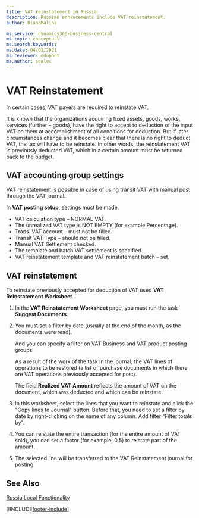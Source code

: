 ```yaml
---
title: VAT reinstatement in Russia
description: Russian enhancements include VAT reinstatement.
author: DianaMalina

ms.service: dynamics365-business-central
ms.topic: conceptual
ms.search.keywords:
ms.date: 04/01/2021
ms.reviewer: edupont
ms.author: soalex
---
```


# VAT Reinstatement

In certain cases, VAT payers are required to reinstate VAT.

It is known that the organizations acquiring fixed assets, goods, works, services (further – goods), have the right to accept to deduction of the input VAT on them at accomplishment of all conditions for deduction. But if later circumstances change and it becomes clear that there is no right to deduct VAT, the tax will have to be reinstate. In other words, the reinstatement VAT is previously deducted VAT, which in a certain amount must be returned back to the budget.

## VAT accounting group settings  

VAT reinstatement is possible in case of using transit VAT with manual post through the VAT journal.  

In **VAT posting setup**, settings must be made:  

- VAT calculation type – NORMAL VAT.
-  The unrealized VAT type is NOT EMPTY (for example Percentage).  
- Trans. VAT account – must not be filled.
- Transit VAT Type – should not be filled.  
- Manual VAT Settlement checked.  
- The template and batch VAT settlement is specified.  
- VAT reinstatement template and VAT reinstatement batch – set.

## VAT reinstatement

To reinstate previously accepted for deduction of VAT used **VAT Reinstatement Worksheet**.

1. In the **VAT Reinstatement Worksheet** page, you must run the task **Suggest Documents**.  

2. You must set a filter by date (usually at the end of the month, as the documents were read).  

    And you can specify a filter on VAT Business and VAT product posting groups.  

    As a result of the work of the task in the journal, the VAT lines of operations to be restored (a list of purchase documents in which there are VAT operations previously accepted for post).

    The field **Realized VAT Amount** reflects the amount of VAT on the document, which was deducted and which can be reinstate.

3. In this worksheet, select the lines that you want to reinstate and click the "Copy lines to Journal" button. Before that, you need to set a filter by date by right-clicking on the name of any column. Add filter "Filter totals by".
4. You can reistate the entire transaction (for the entire amount of VAT sold), you can set a factor (for example, 0.5) to reistate part of the amount.
5. The selected line will be transferred to the VAT Reinstatement journal for posting.

## See Also

[Russia Local Functionality](russia-local-functionality.md)  


[!INCLUDE[footer-include](../../includes/footer-banner.md)]